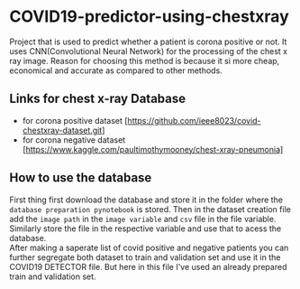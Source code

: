 # COVID19-predictor-using-chestxray
Project that is used to predict whether a patient is corona positive or not.
It uses CNN(Convolutional Neural Network) for the processing of the chest x ray image. Reason for choosing this method is because it si more cheap, economical and accurate as compared to other methods.
## Links for chest x-ray Database
- for corona positive dataset [https://github.com/ieee8023/covid-chestxray-dataset.git] <br />
- for corona negative dataset [https://www.kaggle.com/paultimothymooney/chest-xray-pneumonia]
## How to use the database
First thing first download the database and store it in the folder where the `database preparation pynotebook` is stored. Then in the dataset creation file add the `image path` in the `image variable` and `csv` file in the file variable.<br />
Similarly store the file in the respective variable and use that to acess the database.<br />
After making a saperate list of covid positive and negative patients you can further segregate both dataset to train and validation set and use it in the COVID19 DETECTOR file. But here in this file I've used an already prepared train and validation set. 
